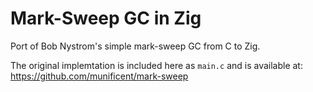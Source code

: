 # Mark-Sweep GC in Zig

Port of Bob Nystrom's simple mark-sweep GC from C to Zig.  

The original implemtation is included here as `main.c` and is available at: https://github.com/munificent/mark-sweep
